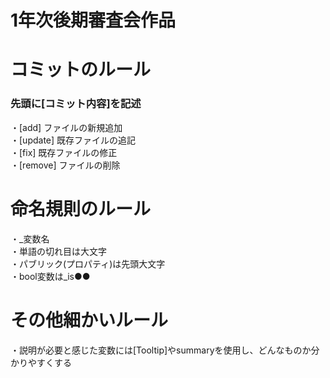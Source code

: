 <h1> 1年次後期審査会作品 </h1>

<h1> コミットのルール </h1>
<h3> 先頭に[コミット内容]を記述 </h3>
・[add] ファイルの新規追加<br>
・[update] 既存ファイルの追記<br>
・[fix] 既存ファイルの修正<br>
・[remove] ファイルの削除<br>

<h1> 命名規則のルール </h1>
・_変数名<br>
・単語の切れ目は大文字<br>
・パブリック(プロパティ)は先頭大文字<br>
・bool変数は_is●●<br>

<h1> その他細かいルール </h1>
・説明が必要と感じた変数には[Tooltip]やsummaryを使用し、どんなものか分かりやすくする<br>
